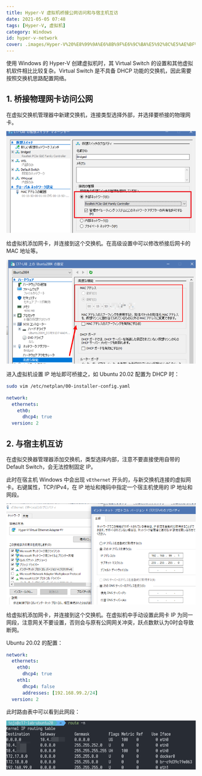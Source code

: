 ```yaml
---
title: Hyper-V 虚拟机桥接公网访问和与宿主机互访
date: 2021-05-05 07:48
tags: [Hyper-V, 虚拟机]
category: Windows
id: hyper-v-network
cover: .images/Hyper-V%20%E8%99%9A%E6%8B%9F%E6%9C%BA%E5%92%8C%E5%AE%BF%E4%B8%BB%E6%9C%BA%E4%BA%92%E8%AE%BF/image-20210505073148867.png
---
```


使用 Windows 的 Hyper-V 创建虚拟机时，其 Virtual Switch 的设置和其他虚拟机软件相比比较复杂。Virtual Switch 是不具备 DHCP 功能的交换机，因此需要按照交换机思路配置网络。

## 1. 桥接物理网卡访问公网

在虚拟交换机管理器中新建交换机，连接类型选择外部，并选择要桥接的物理网卡。

![image-20210505073148867](.images/Hyper-V%20%E8%99%9A%E6%8B%9F%E6%9C%BA%E5%92%8C%E5%AE%BF%E4%B8%BB%E6%9C%BA%E4%BA%92%E8%AE%BF/image-20210505073148867.png)

给虚拟机添加网卡，并连接到这个交换机。在高级设置中可以修改桥接后网卡的 MAC 地址等。

![image-20210505073413715](.images/Hyper-V%20%E8%99%9A%E6%8B%9F%E6%9C%BA%E5%92%8C%E5%AE%BF%E4%B8%BB%E6%9C%BA%E4%BA%92%E8%AE%BF/image-20210505073413715.png)

进入虚拟机设置 IP 地址即可桥接之，如 Ubuntu 20.02 配置为 DHCP 时：

``` bash
sudo vim /etc/netplan/00-installer-config.yaml
```

``` yaml
network:
  ethernets:
    eth0:
      dhcp4: true
  version: 2
```

## 2. 与宿主机互访

在虚拟交换器管理器添加交换机，类型选择内部，注意不要直接使用自带的 Default Switch，会无法控制固定 IP。

此时在宿主机 Windows 中会出现 `vEthernet` 开头的，与新交换机连接的虚拟网卡。右键属性，TCP/IPv4，在 IP 地址和掩码中指定一个宿主机使用的 IP 地址和网段。

![image-20210505074152587](.images/Hyper-V%20%E8%99%9A%E6%8B%9F%E6%9C%BA%E5%92%8C%E5%AE%BF%E4%B8%BB%E6%9C%BA%E4%BA%92%E8%AE%BF/image-20210505074152587.png)

给虚拟机添加网卡，并连接到这个交换机。在虚拟机中手动设置此网卡 IP 为同一网段，注意网关不要设置，否则会与原有公网网关冲突，跃点数默认为0时会导致断网。

Ubuntu 20.02 的配置：

``` yaml
network:
  ethernets:
    eth0:
      dhcp4: true
    eth1:
      dhcp4: false
      addresses: [192.168.99.2/24]
  version: 2
```

此时路由表中可以看到此网段：

![image-20210505074624014](.images/Hyper-V%20%E8%99%9A%E6%8B%9F%E6%9C%BA%E5%92%8C%E5%AE%BF%E4%B8%BB%E6%9C%BA%E4%BA%92%E8%AE%BF/image-20210505074624014.png)

